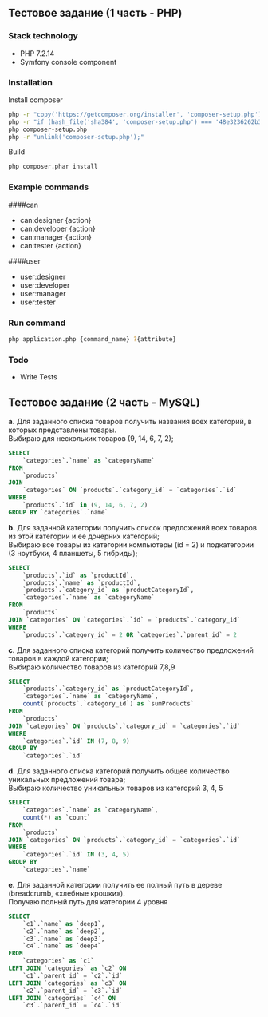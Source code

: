 ## Тестовое задание (1 часть - PHP)

### Stack technology

  - PHP 7.2.14
  - Symfony console component

### Installation

Install composer

```sh
php -r "copy('https://getcomposer.org/installer', 'composer-setup.php');"
php -r "if (hash_file('sha384', 'composer-setup.php') === '48e3236262b34d30969dca3c37281b3b4bbe3221bda826ac6a9a62d6444cdb0dcd0615698a5cbe587c3f0fe57a54d8f5') { echo 'Installer verified'; } else { echo 'Installer corrupt'; unlink('composer-setup.php'); } echo PHP_EOL;"
php composer-setup.php
php -r "unlink('composer-setup.php');"
```

Build

```sh
php composer.phar install
```

### Example commands

####can
  * can:designer {action}
  * can:developer {action}
  * can:manager {action}
  * can:tester {action}
  
####user
  * user:designer
  * user:developer
  * user:manager
  * user:tester

### Run command

```sh
php application.php {command_name} ?{attribute}
```

### Todo

 - Write Tests
 
## Тестовое задание (2 часть - MySQL)

<b>a.</b> Для заданного списка товаров получить названия всех категорий, в которых представлены товары. <br/>
Выбираю для нескольких товаров (9, 14, 6, 7, 2);

```sql
SELECT 
    `categories`.`name` as `categoryName`
FROM 
    `products`
JOIN 
    `categories` ON `products`.`category_id` = `categories`.`id` 
WHERE 
    `products`.`id` in (9, 14, 6, 7, 2) 
GROUP BY `categories`.`name`
```

<b>b.</b> Для заданной категории получить список предложений всех товаров из этой категории и ее
дочерних категорий; <br/>
Выбираю все товары из категории компьютеры (id = 2) и подкатегории (3 ноутбуки, 4 планшеты, 5 гибриды);

```sql
SELECT
    `products`.`id` as `productId`,
    `products`.`name` as `productId`,
    `products`.`category_id` as `productCategoryId`,
    `categories`.`name` as `categoryName`
FROM
    `products`
JOIN `categories` ON `categories`.`id` = `products`.`category_id`
WHERE
    `products`.`category_id` = 2 OR `categories`.`parent_id` = 2
```

<b>c.</b> Для заданного списка категорий получить количество предложений товаров в каждой категории; <br/> 
Выбираю количество товаров из категорий 7,8,9

```sql
SELECT
    `products`.`category_id` as `productCategoryId`,
    `categories`.`name` as `categoryName`,
    count(`products`.`category_id`) as `sumProducts`
FROM
    `products`
JOIN `categories` ON `products`.`category_id` = `categories`.`id`
WHERE
    `categories`.`id` IN (7, 8, 9)
GROUP BY
    `categories`.`id`
```

<b>d.</b> Для заданного списка категорий получить общее количество уникальных предложений товара; <br/> 
Выбираю количество уникальных товаров из категорий 3, 4, 5

```sql
SELECT
    `categories`.`name` as `categoryName`,
    count(*) as `count`
FROM
    `products`
JOIN `categories` ON `products`.`category_id` = `categories`.`id`
WHERE
    `categories`.`id` IN (3, 4, 5)
GROUP BY
    `categories`.`name`
```

<b>e.</b> Для заданной категории получить ее полный путь в дереве (breadcrumb, «хлебные крошки»). <br/>
Получаю полный путь для категории 4 уровня

```sql
SELECT
    `c1`.`name` as `deep1`,
    `c2`.`name` as `deep2`,
    `c3`.`name` as `deep3`,
    `c4`.`name` as `deep4`
FROM
    `categories` as `c1`
LEFT JOIN `categories` as `c2` ON
    `c1`.`parent_id` = `c2`.`id`
LEFT JOIN `categories` as `c3` ON
    `c2`.`parent_id` = `c3`.`id`
LEFT JOIN `categories` `c4` ON
    `c3`.`parent_id` = `c4`.`id`
```